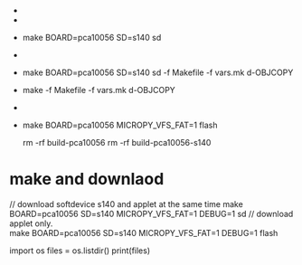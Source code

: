 +    
+    
+    make BOARD=pca10056 SD=s140 sd
+    
+    make BOARD=pca10056 SD=s140 sd -f Makefile -f vars.mk d-OBJCOPY 
+    make -f Makefile -f vars.mk d-OBJCOPY 
+    
+    make BOARD=pca10056 MICROPY_VFS_FAT=1 flash

      rm -rf build-pca10056
      rm -rf build-pca10056-s140

# make and downlaod 
// download softdevice s140 and applet at the same time 
    make BOARD=pca10056 SD=s140 MICROPY_VFS_FAT=1 DEBUG=1 sd
// download applet only.       
    make BOARD=pca10056 SD=s140 MICROPY_VFS_FAT=1 DEBUG=1 flash 


import os
files = os.listdir()
print(files)